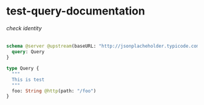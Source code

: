 # test-query-documentation

###### check identity

```graphql @server
schema @server @upstream(baseURL: "http://jsonplacheholder.typicode.com") {
  query: Query
}

type Query {
  """
  This is test
  """
  foo: String @http(path: "/foo")
}
```
